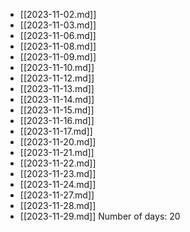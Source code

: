 - [[2023-11-02.md]]
- [[2023-11-03.md]]
- [[2023-11-06.md]]
- [[2023-11-08.md]]
- [[2023-11-09.md]]
- [[2023-11-10.md]]
- [[2023-11-12.md]]
- [[2023-11-13.md]]
- [[2023-11-14.md]]
- [[2023-11-15.md]]
- [[2023-11-16.md]]
- [[2023-11-17.md]]
- [[2023-11-20.md]]
- [[2023-11-21.md]]
- [[2023-11-22.md]]
- [[2023-11-23.md]]
- [[2023-11-24.md]]
- [[2023-11-27.md]]
- [[2023-11-28.md]]
- [[2023-11-29.md]]
Number of days: 20
